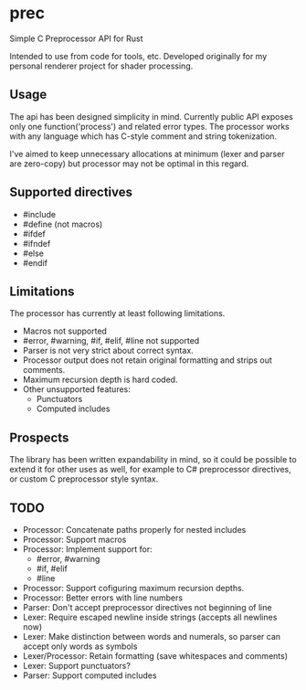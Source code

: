 # prec
Simple C Preprocessor API for Rust

Intended to use from code for tools, etc. Developed originally for my personal renderer project for shader processing.

## Usage
The api has been designed simplicity in mind. Currently public API exposes only one function('process') and related
error types. The processor works with any language which has C-style comment and string tokenization.

I've aimed to keep unnecessary allocations at minimum (lexer and parser are zero-copy) but processor may not be optimal
in this regard. 

## Supported directives
 - \#include
 - \#define (not macros)
 - \#ifdef
 - \#ifndef
 - \#else
 - \#endif

## Limitations
The processor has currently at least following limitations.
 - Macros not supported
 - \#error, \#warning, \#if, \#elif, \#line not supported
 - Parser is not very strict about correct syntax.
 - Processor output does not retain original formatting and strips out comments.
 - Maximum recursion depth is hard coded.
 - Other unsupported features:
   - Punctuators
   - Computed includes

## Prospects
The library has been written expandability in mind, so it could be possible to extend it for other uses as well, for
example to C# preprocessor directives, or custom C preprocessor style syntax.

## TODO
- Processor: Concatenate paths properly for nested includes
- Processor: Support macros
- Processor: Implement support for:
  - \#error, \#warning
  - \#if, \#elif
  - \#line
- Processor: Support cofiguring maximum recursion depths.
- Processor: Better errors with line numbers
- Parser: Don't accept preprocessor directives not beginning of line
- Lexer: Require escaped newline inside strings (accepts all newlines now)
- Lexer: Make distinction between words and numerals, so parser can accept only words as symbols
- Lexer/Processor: Retain formatting (save whitespaces and comments)
- Lexer: Support punctuators?
- Parser: Support computed includes
